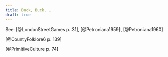```yaml
---
title: Buck, Buck, …
draft: true
---
```


See: [@LondonStreetGames p. 31], [@Petroniana1959], [@Petroniana1960]

[@CountyFolklore6 p. 139]

[@PrimitiveCulture p. 74]
